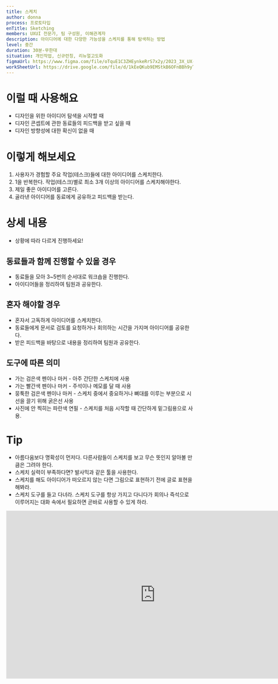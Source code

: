 ```yaml
---
title: 스케치
author: donna
process: 프로토타입
enTitle: Sketching
members: UXUI 전문가, 팀 구성원, 이해관계자
description: 아이디어에 대한 다양한 가능성을 스케치를 통해 탐색하는 방법
level: 중간
duration: 30분-무한대
situation: 개인작업, 신규런칭, 리뉴얼고도화
figmaUrl: https://www.figma.com/file/oTquE1C3ZHEynkeRrS7x2y/2023_3X_UX-Card_WorkSheet_Ver.3?type=design&node-id=104-4929&mode=design&t=uMLYbDeXRC8639ZD-4
workSheetUrl: https://drive.google.com/file/d/1kEeQKub9EMStkB6OFnBBh9yTlD3uvfxT/view?usp=sharing
---
```


<!-- 프로세스별 보기: 공감, 설계, 프로토타입, 테스트 -->
<!--UXUI 전문가, 팀 구성원, 사용자, 이해관계자, 누구나 -->
<!--level: 쉬움, 중간, 어려움-->
<!--개인작업, 신규런칭, 리뉴얼고도화-->

# 이럴 때 사용해요

- 디자인을 위한 아이디어 탐색을 시작할 때
- 디자인 콘셉트에 관한 동료들의 피드백을 받고 싶을 때
- 디자인 방향성에 대한 확신이 없을 때

# 이렇게 해보세요

1. 사용자가 경험할 주요 작업(테스크)들에 대한 아이디어를 스케치한다.
2. 1을 반복한다. 작업(테스크)별로 최소 3개 이상의 아이디어를 스케치해야한다.
3. 제일 좋은 아이디어를 고른다.
4. 골라낸 아이디어를 동료에게 공유하고 피드백을 받는다.

# 상세 내용

- 상황에 따라 다르게 진행하세요!

## 동료들과 함께 진행할 수 있을 경우
- 동료들을 모아 3~5번의 순서대로 워크숍을 진행한다.
- 아이디어들을 정리하여 팀원과 공유한다.

## 혼자 해야할 경우
- 혼자서 고독하게 아이디어를 스케치한다.
- 동료들에게 문서로 검토를 요청하거나 회의하는 시간을 가지며 아이디어를 공유한다.
- 받은 피드백을 바탕으로 내용을 정리하여 팀원과 공유한다.

## 도구에 따른 의미
- 가는 검은색 펜이나 마커 - 아주 간단한 스케치에 사용
- 가는 빨간색 펜이나 마커 - 주석이나 메모를 달 때 사용
- 뭉툭한 검은색 펜이나 마커 - 스케치 중에서 중요하거나 뼈대를 이루는 부분으로 시선을 끌기 위해 굵은선 사용
- 사진에 안 찍히는 파란색 연필 - 스케치를 처음 시작할 때 간단하게 밑그림용으로 사용.

# Tip

- 아름다움보다 명확성이 먼저다. 다른사람들이 스케치를 보고 무슨 뜻인지 알아볼 만큼은 그려야 한다.
- 스케치 실력이 부족하다면? 발사믹과 같은 툴을 사용한다.
- 스케치를 해도 아이디어가 떠오르지 않는 다면 그림으로 표현하기 전에 글로 표현을 해봐라.
- 스케치 도구를 들고 다녀라. 스케치 도구를 항상 가지고 다니다가 회의나 즉석으로 이루어지는 대화 속에서 필요하면 곧바로 사용할 수 있게 하라.

<iframe style="border: 1px solid rgba(0, 0, 0, 0.1);" width="800" height="450" src="https://www.figma.com/embed?embed_host=share&url=https%3A%2F%2Fwww.figma.com%2Ffile%2FoTquE1C3ZHEynkeRrS7x2y%2F2023_3X_UX-Card_WorkSheet_Ver.3%3Ftype%3Ddesign%26node-id%3D104%253A4930%26mode%3Ddesign%26t%3DuMLYbDeXRC8639ZD-1" allowfullscreen></iframe>
